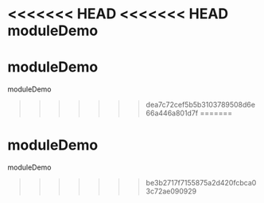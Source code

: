 <<<<<<< HEAD
<<<<<<< HEAD
moduleDemo
=======
# moduleDemo
moduleDemo
>>>>>>> dea7c72cef5b5b3103789508d6e66a446a801d7f
=======
# moduleDemo
moduleDemo
>>>>>>> be3b2717f7155875a2d420fcbca03c72ae090929
